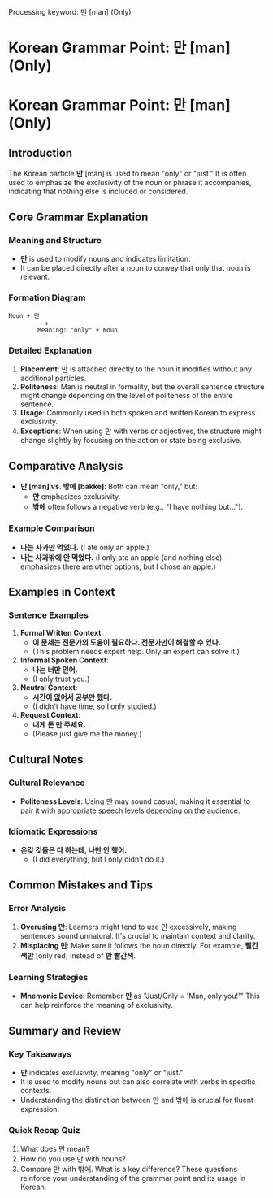 Processing keyword: 만 [man] (Only)
# Korean Grammar Point: 만 [man] (Only)
# Korean Grammar Point: 만 [man] (Only)
## Introduction
The Korean particle **만** [man] is used to mean "only" or "just." It is often used to emphasize the exclusivity of the noun or phrase it accompanies, indicating that nothing else is included or considered.
## Core Grammar Explanation
### Meaning and Structure
- **만** is used to modify nouns and indicates limitation.
- It can be placed directly after a noun to convey that only that noun is relevant.
### Formation Diagram
```plaintext
Noun + 만 
          ↓
        Meaning: "only" + Noun
```
### Detailed Explanation
1. **Placement**: 만 is attached directly to the noun it modifies without any additional particles.
2. **Politeness**: Man is neutral in formality, but the overall sentence structure might change depending on the level of politeness of the entire sentence.
3. **Usage**: Commonly used in both spoken and written Korean to express exclusivity.
4. **Exceptions**: When using 만 with verbs or adjectives, the structure might change slightly by focusing on the action or state being exclusive.
## Comparative Analysis
- **만 [man] vs. 밖에 [bakke]**: Both can mean "only," but:
  - **만** emphasizes exclusivity.
  - **밖에** often follows a negative verb (e.g., "I have nothing but...").
  
### Example Comparison
- **나는 사과만 먹었다.** (I ate only an apple.)
- **나는 사과밖에 안 먹었다.** (I only ate an apple (and nothing else). - emphasizes there are other options, but I chose an apple.)
## Examples in Context
### Sentence Examples
1. **Formal Written Context**:
   - **이 문제는 전문가의 도움이 필요하다. 전문가만이 해결할 수 있다.**
   - (This problem needs expert help. Only an expert can solve it.)
2. **Informal Spoken Context**:
   - **나는 너만 믿어.**
   - (I only trust you.)
3. **Neutral Context**:
   - **시간이 없어서 공부만 했다.**
   - (I didn't have time, so I only studied.)
4. **Request Context**:
   - **내게 돈 만 주세요.**
   - (Please just give me the money.)
## Cultural Notes
### Cultural Relevance
- **Politeness Levels**: Using 만 may sound casual, making it essential to pair it with appropriate speech levels depending on the audience.
  
### Idiomatic Expressions
- **온갖 것들은 다 하는데, 나만 안 했어.**
  - (I did everything, but I only didn’t do it.)
## Common Mistakes and Tips
### Error Analysis
1. **Overusing 만**: Learners might tend to use 만 excessively, making sentences sound unnatural. It's crucial to maintain context and clarity.
2. **Misplacing 만**: Make sure it follows the noun directly. For example, **빨간색만** [only red] instead of **만 빨간색**.
### Learning Strategies
- **Mnemonic Device**: Remember **만** as "Just/Only = 'Man, only you!'" This can help reinforce the meaning of exclusivity.
## Summary and Review
### Key Takeaways
- **만** indicates exclusivity, meaning "only" or "just."
- It is used to modify nouns but can also correlate with verbs in specific contexts.
- Understanding the distinction between 만 and 밖에 is crucial for fluent expression.
### Quick Recap Quiz
1. What does 만 mean?
2. How do you use 만 with nouns?
3. Compare 만 with 밖에. What is a key difference?
These questions reinforce your understanding of the grammar point and its usage in Korean.
